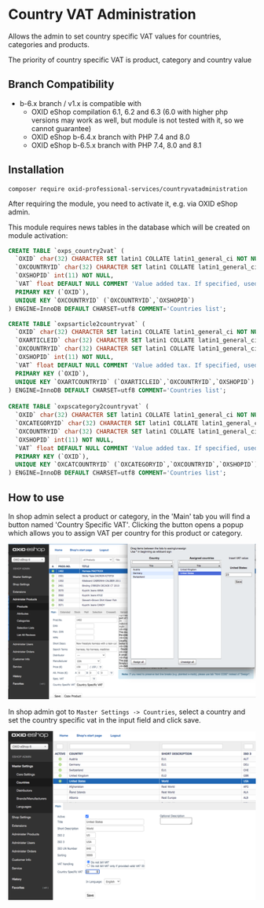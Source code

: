 # Country VAT Administration

Allows the admin to set country specific VAT values for countries, categories and products.

The priority of country specific VAT is product, category and country value


## Branch Compatibility

* b-6.x branch / v1.x is compatible with
  * OXID eShop compilation 6.1, 6.2 and 6.3 (6.0 with higher php versions may work as well, but module is not tested with it, so we cannot guarantee)
  * OXID eShop b-6.4.x branch with PHP 7.4 and 8.0
  * OXID eShop b-6.5.x branch with PHP 7.4, 8.0 and 8.1


## Installation 

```
composer require oxid-professional-services/countryvatadministration
```

After requiring the module, you need to activate it, e.g. via OXID eShop admin.

This module requires news tables in the database which will be created on module activation: 

```SQL
CREATE TABLE `oxps_country2vat` (
  `OXID` char(32) CHARACTER SET latin1 COLLATE latin1_general_ci NOT NULL COMMENT 'id',
  `OXCOUNTRYID` char(32) CHARACTER SET latin1 COLLATE latin1_general_ci NOT NULL COMMENT 'country id',
  `OXSHOPID` int(11) NOT NULL,
  `VAT` float DEFAULT NULL COMMENT 'Value added tax. If specified, used in all calculations instead of global vat',
  PRIMARY KEY (`OXID`),
  UNIQUE KEY `OXCOUNTRYID` (`OXCOUNTRYID`,`OXSHOPID`)
) ENGINE=InnoDB DEFAULT CHARSET=utf8 COMMENT='Countries list';
```

```SQL
CREATE TABLE `oxpsarticle2countryvat` (
  `OXID` char(32) CHARACTER SET latin1 COLLATE latin1_general_ci NOT NULL COMMENT 'id',
  `OXARTICLEID` char(32) CHARACTER SET latin1 COLLATE latin1_general_ci NOT NULL COMMENT 'article id',
  `OXCOUNTRYID` char(32) CHARACTER SET latin1 COLLATE latin1_general_ci NOT NULL COMMENT 'country id',
  `OXSHOPID` int(11) NOT NULL,
  `VAT` float DEFAULT NULL COMMENT 'Value added tax. If specified, used in all calculations instead of global vat',
  PRIMARY KEY (`OXID`),
  UNIQUE KEY `OXARTCOUNTRYID` (`OXARTICLEID`,`OXCOUNTRYID`,`OXSHOPID`)
) ENGINE=InnoDB DEFAULT CHARSET=utf8 COMMENT='Countries list';

CREATE TABLE `oxpscategory2countryvat` (
  `OXID` char(32) CHARACTER SET latin1 COLLATE latin1_general_ci NOT NULL COMMENT 'id',
  `OXCATEGORYID` char(32) CHARACTER SET latin1 COLLATE latin1_general_ci NOT NULL COMMENT 'category id',
  `OXCOUNTRYID` char(32) CHARACTER SET latin1 COLLATE latin1_general_ci NOT NULL COMMENT 'country id',
  `OXSHOPID` int(11) NOT NULL,
  `VAT` float DEFAULT NULL COMMENT 'Value added tax. If specified, used in all calculations instead of global vat',
  PRIMARY KEY (`OXID`),
  UNIQUE KEY `OXCATCOUNTRYID` (`OXCATEGORYID`,`OXCOUNTRYID`,`OXSHOPID`)
) ENGINE=InnoDB DEFAULT CHARSET=utf8 COMMENT='Countries list';
```

## How to use

In shop admin select a product or category, in the 'Main' tab you will find a button
named 'Country Specific VAT'. Clicking the button opens a popup which allows you to assign
VAT per country for this product or category.

![Image alt](./assign-vat.png)

In shop admin got to `Master Settings -> Countries`, select a country and set the country specific vat in 
the input field and click save. 

![Image alt](./assign-country-vat.png)

